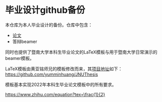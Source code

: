 # 毕业设计github备份

本仓库为本人毕业设计的备份。仓库中包含：

- [论文](https://github.com/ID-VerNe/jnuthesis/tree/main/paper)
- 答辩beamer

同时也提供了暨南大学本科生毕业论文的LaTeX模板与用于暨南大学日常演示的beamer模板。

LaTeX模板由黄亚铭师兄的模板修改而来，其[项目地址](https://github.com/yumminhuang/JNUThesis)如下：https://github.com/yumminhuang/JNUThesis

模板基本实现2022年本科生毕业论文模板中的所有要求。

https://www.zhihu.com/equation?tex=\frac{1}{2}
